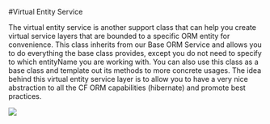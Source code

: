 #Virtual Entity Service

The virtual entity service is another support class that can help you create virtual service layers that are bounded to a specific ORM entity for convenience. This class inherits from our Base ORM Service and allows you to do everything the base class provides, except you do not need to specify to which entityName you are working with. You can also use this class as a base class and template out its methods to more concrete usages. The idea behind this virtual entity service layer is to allow you to have a very nice abstraction to all the CF ORM capabilities (hibernate) and promote best practices.

![](https://github.com/ColdBox/cbox-cborm/wiki/VirtualEntityService.jpg)

